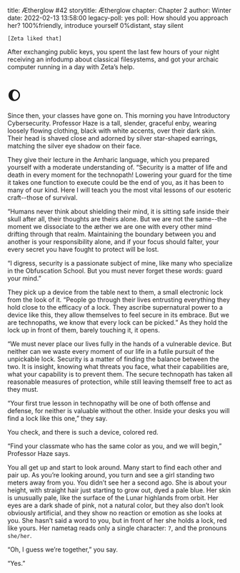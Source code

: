 title: Ætherglow #42
storytitle: Ætherglow 
chapter: Chapter 2
author: Winter
date: 2022-02-13 13:58:00
legacy-poll: yes
poll: How should you approach her?
      100%friendly, introduce yourself
      0%distant, stay silent

`[Zeta liked that]`

After exchanging public keys, you spent the last few hours of your night receiving an infodump about classical filesystems, and got your archaic computer running in a day with Zeta’s help.

🌔 
=

Since then, your classes have gone on. This morning you have Introductory Cybersecurity. Professor Haze is a tall, slender, graceful enby, wearing loosely flowing clothing, black with white accents, over their dark skin. Their head is shaved close and adorned by silver star-shaped earrings, matching the silver eye shadow on their face.

They give their lecture in the Amharic language, which you prepared yourself with a moderate understanding of. “Security is a matter of life and death in every moment for the technopath! Lowering your guard for the time it takes one function to execute could be the end of you, as it has been to many of our kind. Here I will teach you the most vital lessons of our esoteric craft--those of survival.

“Humans never think about shielding their mind, it is sitting safe inside their skull after all, their thoughts are theirs alone. But we are not the same--the moment we dissociate to the æther we are one with every other mind drifting through that realm. Maintaining the boundary between you and another is your responsibility alone, and if your focus should falter, your every secret you have fought to protect will be lost.

“I digress, security is a passionate subject of mine, like many who specialize in the Obfuscation School. But you must never forget these words: guard your mind.”

They pick up a device from the table next to them, a small electronic lock from the look of it. “People go through their lives entrusting everything they hold close to the efficacy of a lock. They ascribe supernatural power to a device like this, they allow themselves to feel secure in its embrace. But we are technopaths, we know that every lock can be picked.” As they hold the lock up in front of them, barely touching it, it opens.

“We must never place our lives fully in the hands of a vulnerable device. But neither can we waste every moment of our life in a futile pursuit of the unpickable lock. Security is a matter of finding the balance between the two. It is insight, knowing what threats you face, what their capabilities are, what your capability is to prevent them. The secure technopath has taken all reasonable measures of protection, while still leaving themself free to act as they must.

“Your first true lesson in technopathy will be one of both offense and defense, for neither is valuable without the other. Inside your desks you will find a lock like this one,” they say.

You check, and there is such a device, colored red.

“Find your classmate who has the same color as you, and we will begin,” Professor Haze says.

You all get up and start to look around. Many start to find each other and pair up. As you’re looking around, you turn and see a girl standing two meters away from you. You didn’t see her a second ago. She is about your height, with straight hair just starting to grow out, dyed a pale blue. Her skin is unusually pale, like the surface of the Lunar highlands from orbit. Her eyes are a dark shade of pink, not a natural color, but they also don’t look obviously artificial, and they show no reaction or emotion as she looks at you. She hasn’t said a word to you, but in front of her she holds a lock, red like yours. Her nametag reads only a single character: `7`, and the pronouns `she/her`.

“Oh, I guess we’re together,” you say.

“Yes.”
